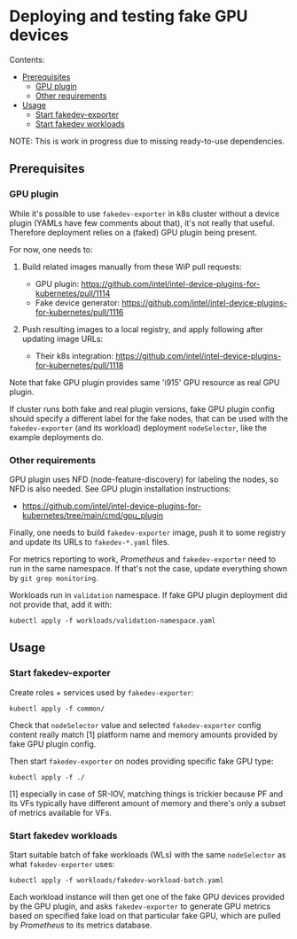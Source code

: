 # Deploying and testing fake GPU devices

Contents:
* [Prerequisites](#prerequisites)
  * [GPU plugin](#gpu-plugin)
  * [Other requirements](#other-requirements)
* [Usage](#usage)
  * [Start fakedev-exporter](#start-fakedev-exporter)
  * [Start fakedev workloads](#start-fakedev-workloads)

NOTE: This is work in progress due to missing ready-to-use dependencies.


## Prerequisites

### GPU plugin

While it's possible to use `fakedev-exporter` in k8s cluster without a
device plugin (YAMLs have few comments about that), it's not really
that useful.  Therefore deployment relies on a (faked) GPU plugin
being present.

For now, one needs to:

1. Build related images manually from these WiP pull requests:
   * GPU plugin: https://github.com/intel/intel-device-plugins-for-kubernetes/pull/1114
   * Fake device generator: https://github.com/intel/intel-device-plugins-for-kubernetes/pull/1116

2. Push resulting images to a local registry, and apply following after updating image URLs:
   * Their k8s integration: https://github.com/intel/intel-device-plugins-for-kubernetes/pull/1118

Note that fake GPU plugin provides same 'i915' GPU resource as real
GPU plugin.

If cluster runs both fake and real plugin versions, fake GPU plugin
config should specify a different label for the fake nodes, that can
be used with the `fakedev-exporter` (and its workload) deployment
`nodeSelector`, like the example deployments do.


### Other requirements

GPU plugin uses NFD (node-feature-discovery) for labeling the nodes,
so NFD is also needed.  See GPU plugin installation instructions:
* https://github.com/intel/intel-device-plugins-for-kubernetes/tree/main/cmd/gpu_plugin

Finally, one needs to build `fakedev-exporter` image, push it to some
registry and update its URLs to `fakedev-*.yaml` files.

For metrics reporting to work, _Prometheus_ and `fakedev-exporter`
need to run in the same namespace.  If that's not the case, update
everything shown by `git grep monitoring`.

Workloads run in `validation` namespace.  If fake GPU plugin
deployment did not provide that, add it with:
```
kubectl apply -f workloads/validation-namespace.yaml
```


## Usage

### Start fakedev-exporter

Create roles + services used by `fakedev-exporter`:
```
kubectl apply -f common/
```

Check that `nodeSelector` value and selected `fakedev-exporter` config
content really match [1] platform name and memory amounts provided by
fake GPU plugin config.

Then start `fakedev-exporter` on nodes providing specific fake GPU type:
```
kubectl apply -f ./
```

[1] especially in case of SR-IOV, matching things is trickier because
PF and its VFs typically have different amount of memory and there's
only a subset of metrics available for VFs.


### Start fakedev workloads

Start suitable batch of fake workloads (WLs) with the same
`nodeSelector` as what `fakedev-exporter` uses:
```
kubectl apply -f workloads/fakedev-workload-batch.yaml
```

Each workload instance will then get one of the fake GPU devices
provided by the GPU plugin, and asks `fakedev-exporter` to generate
GPU metrics based on specified fake load on that particular fake GPU,
which are pulled by _Prometheus_ to its metrics database.
